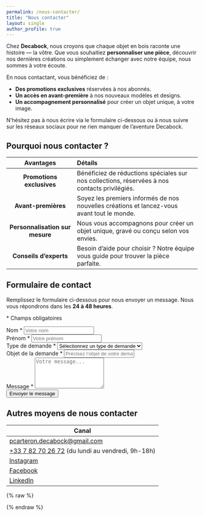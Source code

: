 ```yaml
---
permalink: /nous-contacter/
title: "Nous contacter"
layout: single
author_profile: true
---
```


Chez **Decabock**, nous croyons que chaque objet en bois raconte une histoire — la vôtre. Que vous souhaitiez **personnaliser une pièce**, découvrir nos dernières créations ou simplement échanger avec notre équipe, nous sommes à votre écoute.

En nous contactant, vous bénéficiez de :
- **Des promotions exclusives** réservées à nos abonnés.
- **Un accès en avant-première** à nos nouveaux modèles et designs.
- **Un accompagnement personnalisé** pour créer un objet unique, à votre image.

N’hésitez pas à nous écrire via le formulaire ci-dessous ou à nous suivre sur les réseaux sociaux pour ne rien manquer de l’aventure Decabock.

## Pourquoi nous contacter ?

| Avantages | Détails |
|:---------:|:--------|
| **Promotions exclusives** | Bénéficiez de réductions spéciales sur nos collections, réservées à nos contacts privilégiés. |
| **Avant-premières** | Soyez les premiers informés de nos nouvelles créations et lancez-vous avant tout le monde. |
| **Personnalisation sur mesure** | Nous vous accompagnons pour créer un objet unique, gravé ou conçu selon vos envies. |
| **Conseils d’experts** | Besoin d’aide pour choisir ? Notre équipe vous guide pour trouver la pièce parfaite. |

## Formulaire de contact

Remplissez le formulaire ci-dessous pour nous envoyer un message. Nous vous répondrons dans les **24 à 48 heures**.

<form id="contact-form" class="contact-form">
  <!-- Légende pour les champs obligatoires -->
  <p class="required-legend"><span class="required-star">*</span> Champs obligatoires</p>

  <!-- Champ : Nom -->
  <div class="form-group">
    <label for="nom">Nom <span class="required-star">*</span></label>
    <input type="text" id="nom" name="nom" placeholder="Votre nom" required class="form-control">
  </div>

  <!-- Champ : Prénom -->
  <div class="form-group">
    <label for="prenom">Prénom <span class="required-star">*</span></label>
    <input type="text" id="prenom" name="prenom" placeholder="Votre prénom" required class="form-control">
  </div>

  <!-- Champ : Type de demande -->
  <div class="form-group">
    <label for="type-demande">Type de demande <span class="required-star">*</span></label>
    <select id="type-demande" name="type-demande" required class="form-control">
      <option value="" disabled selected>Sélectionnez un type de demande</option>
      <option value="Personnalisation">Personnalisation d’un produit</option>
      <option value="Question">Question sur un produit</option>
      <option value="Partenariat">Demande de partenariat</option>
      <option value="Autre">Autre</option>
    </select>
  </div>

  <!-- Champ : Objet de la demande -->
  <div class="form-group">
    <label for="objet">Objet de la demande <span class="required-star">*</span></label>
    <input type="text" id="objet" name="objet" placeholder="Précisez l’objet de votre demande" required class="form-control">
  </div>

  <!-- Champ : Message -->
  <div class="form-group">
    <label for="message">Message <span class="required-star">*</span></label>
    <textarea id="message" name="message" placeholder="Votre message..." required rows="5" class="form-control"></textarea>
  </div>

  <!-- Bouton d'envoi -->
  <div class="form-group">
    <button type="button" onclick="sendEmail()" class="btn-submit">
      Envoyer le message
    </button>
  </div>
</form>

## Autres moyens de nous contacter

<table>
  <thead>
    <tr>
      <th>Canal</th>
    </tr>
  </thead>
  <tbody>
    <tr>
      <td>
        <i class="fas fa-fw fa-envelope"></i>
        <a href="mailto:pcarteron.decabock@gmail.com" class="contact-link">pcarteron.decabock@gmail.com</a>
      </td>
    </tr>
    <tr>
      <td>
        <i class="fas fa-fw fa-phone"></i>
        <a href="tel:+33782702672" class="contact-link">+33 7 82 70 26 72</a>
        <span>(du lundi au vendredi, 9h-18h)</span>
      </td>
    </tr>
    <tr>
      <td>
        <i class="fab fa-fw fa-instagram"></i>
        <a href="https://www.instagram.com/decabock_fr/" class="contact-link" target="_blank">Instagram</a>
      </td>
    </tr>
    <tr>
      <td>
        <i class="fab fa-fw fa-facebook"></i>
        <a href="https://www.facebook.com/profile.php?id=61569670629084" class="contact-link" target="_blank">Facebook</a>
      </td>
    </tr>
    <tr>
      <td>
        <i class="fab fa-fw fa-linkedin"></i>
        <a href="https://www.linkedin.com/company/decabock" class="contact-link" target="_blank">LinkedIn</a>
      </td>
    </tr>
  </tbody>
</table>

{% raw %}
<script>
  function sendEmail() {
    // Récupérer les valeurs des champs
    const nom = document.getElementById("nom").value;
    const prenom = document.getElementById("prenom").value;
    const typeDemande = document.getElementById("type-demande").value;
    const typeDemandeText = typeDemande.options[typeDemande.selectedIndex].text;
    const objet = document.getElementById("objet").value;
    const message = document.getElementById("message").value;

    // Construire le lien mailto
    const subject = encodeURIComponent(`[Decabock] ${typeDemande} : ${objet}`);
    const body = encodeURIComponent(
      `Bonjour,\n\n` + 
      `Je m'appelle ${prenom} ${nom} et je vous contacte concernant : ${typeDemandeText}.` + 
      `\n\nObjet : ${objet}` + 
      `\n\nMessage : ${message}` + 
      `\n\nCordialement,` + 
      `\n\n ${nom} ${prenom}`
    );

    // Ouvrir le client mail
    window.location.href = `mailto:pcarteron.decabock@gmail.com?subject=${subject}&body=${body}`;
  }
</script>
{% endraw %}
